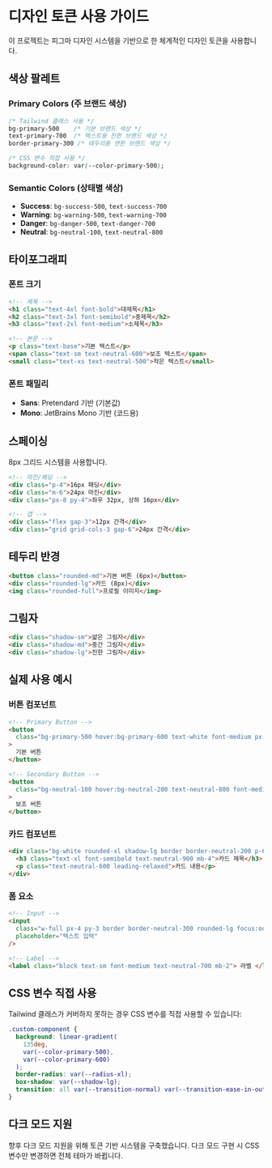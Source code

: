 # 디자인 토큰 사용 가이드

이 프로젝트는 피그마 디자인 시스템을 기반으로 한 체계적인 디자인 토큰을 사용합니다.

## 색상 팔레트

### Primary Colors (주 브랜드 색상)

```css
/* Tailwind 클래스 사용 */
bg-primary-500    /* 기본 브랜드 색상 */
text-primary-700  /* 텍스트용 진한 브랜드 색상 */
border-primary-300 /* 테두리용 연한 브랜드 색상 */

/* CSS 변수 직접 사용 */
background-color: var(--color-primary-500);
```

### Semantic Colors (상태별 색상)

- **Success**: `bg-success-500`, `text-success-700`
- **Warning**: `bg-warning-500`, `text-warning-700`
- **Danger**: `bg-danger-500`, `text-danger-700`
- **Neutral**: `bg-neutral-100`, `text-neutral-800`

## 타이포그래피

### 폰트 크기

```html
<!-- 제목 -->
<h1 class="text-4xl font-bold">대제목</h1>
<h2 class="text-3xl font-semibold">중제목</h2>
<h3 class="text-2xl font-medium">소제목</h3>

<!-- 본문 -->
<p class="text-base">기본 텍스트</p>
<span class="text-sm text-neutral-600">보조 텍스트</span>
<small class="text-xs text-neutral-500">작은 텍스트</small>
```

### 폰트 패밀리

- **Sans**: Pretendard 기반 (기본값)
- **Mono**: JetBrains Mono 기반 (코드용)

## 스페이싱

8px 그리드 시스템을 사용합니다.

```html
<!-- 마진/패딩 -->
<div class="p-4">16px 패딩</div>
<div class="m-6">24px 마진</div>
<div class="px-8 py-4">좌우 32px, 상하 16px</div>

<!-- 갭 -->
<div class="flex gap-3">12px 간격</div>
<div class="grid grid-cols-3 gap-6">24px 간격</div>
```

## 테두리 반경

```html
<button class="rounded-md">기본 버튼 (6px)</button>
<div class="rounded-lg">카드 (8px)</div>
<img class="rounded-full">프로필 이미지</img>
```

## 그림자

```html
<div class="shadow-sm">얇은 그림자</div>
<div class="shadow-md">중간 그림자</div>
<div class="shadow-lg">진한 그림자</div>
```

## 실제 사용 예시

### 버튼 컴포넌트

```html
<!-- Primary Button -->
<button
  class="bg-primary-500 hover:bg-primary-600 text-white font-medium px-6 py-3 rounded-lg shadow-md transition-colors"
>
  기본 버튼
</button>

<!-- Secondary Button -->
<button
  class="bg-neutral-100 hover:bg-neutral-200 text-neutral-800 font-medium px-6 py-3 rounded-lg border border-neutral-300"
>
  보조 버튼
</button>
```

### 카드 컴포넌트

```html
<div class="bg-white rounded-xl shadow-lg border border-neutral-200 p-6">
  <h3 class="text-xl font-semibold text-neutral-900 mb-4">카드 제목</h3>
  <p class="text-neutral-600 leading-relaxed">카드 내용</p>
</div>
```

### 폼 요소

```html
<!-- Input -->
<input
  class="w-full px-4 py-3 border border-neutral-300 rounded-lg focus:outline-none focus:ring-2 focus:ring-primary-500 focus:border-transparent"
  placeholder="텍스트 입력"
/>

<!-- Label -->
<label class="block text-sm font-medium text-neutral-700 mb-2"> 라벨 </label>
```

## CSS 변수 직접 사용

Tailwind 클래스가 커버하지 못하는 경우 CSS 변수를 직접 사용할 수 있습니다:

```css
.custom-component {
  background: linear-gradient(
    135deg,
    var(--color-primary-500),
    var(--color-primary-600)
  );
  border-radius: var(--radius-xl);
  box-shadow: var(--shadow-lg);
  transition: all var(--transition-normal) var(--transition-ease-in-out);
}
```

## 다크 모드 지원

향후 다크 모드 지원을 위해 토큰 기반 시스템을 구축했습니다. 다크 모드 구현 시 CSS 변수만 변경하면 전체 테마가 바뀝니다.
